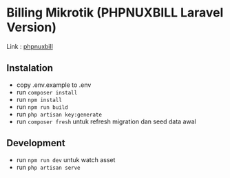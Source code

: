 # Billing Mikrotik (PHPNUXBILL Laravel Version)
Link : [phpnuxbill](https://github.com/amolood/phpnuxbill)
## Instalation
- copy .env.example to .env
- run `composer install`
- run `npm install`
- run `npm run build`
- run `php artisan key:generate`
- run `composer fresh` untuk refresh migration dan seed data awal

## Development
- run `npm run dev` untuk watch asset
- run `php artisan serve`
